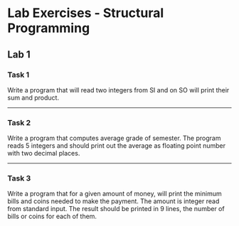 # Lab Exercises - Structural Programming

## Lab 1

### Task 1

Write a program that will read two integers from SI and on SO will print their sum and product.

---

### Task 2
Write a program that computes average grade of semester. The program reads 5 integers and should print out the average as floating point number with two decimal places.

---

### Task 3
Write a program that for a given amount of money, will print the minimum bills and coins needed to make the payment. The amount is integer read from standard input. The result should be printed in 9 lines, the number of bills or coins for each of them.
